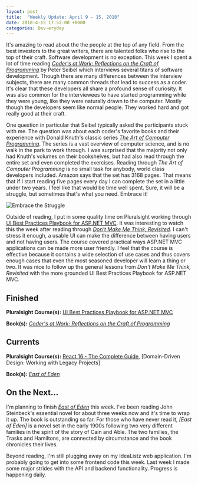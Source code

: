 ```yaml
---
layout: post
title:  "Weekly Update: April 9 - 15, 2018"
date: 2018-4-15 17:52:00 +0000
categories: Dev-eryday
---
```


It's amazing to read about the the people at the top of any field. From the best investors to the great writers, there are talented folks who rise to the top of their craft. Software development is no exception. This week I spent a lot of time reading *[Coder's at Work: Reflections on the Craft of Programming][wo]* by Peter Seibel which interviews several titans of software development. Though there are many differences between the interview subjects, there are many common threads that lead to success as a coder. It's clear that these developers all share a profound sense of curiosity. It was also common for the interviewees to have started programming while they were young, like they were naturally drawn to the computer. Mostly though the developers seem like normal people. They worked hard and got really good at their craft.

One question in particular that Seibel typically asked the participants stuck with me. The question was about each coder's favorite books and their experience with Donald Knuth's classic series *[The Art of Computer Programming][taocp]*. The series is a vast overview of computer science, and is no walk in the park to work through. I was surprised that the majority not only had Knuth's volumes on their bookshelves, but had also read through the entire set and even completed the exercises. Reading through *The Art of Computer Programming* is no small task for anybody, world class developers included. Amazon says that the set has 3168 pages. That means that if I start reading five pages every day I can complete the set in a little under two years. I feel like that would be time well spent. Sure, it will be a struggle, but sometimes that's what you need. Embrace it!

![Embrace the Struggle](https://farm1.staticflickr.com/795/40569937985_af647e4b36_z.jpg)

Outside of reading, I put in some quality time on Pluralsight working through [UI Best Practices Playbook for ASP.NET MVC][ui]. It was interesting to watch this the week after reading through *[Don't Make Me Think, Revisited][think]*. I can't stress it enough, a usable UI can make the difference between having users and not having users. The course covered practical ways ASP.NET MVC applications can be made more user friendly. I feel that the course is effective because it contains a wide selection of use cases and thus covers enough cases that even the most seasoned developer will learn a thing or two. It was nice to follow up the general lessons from *Don't Make Me Think, Revisited* with the more grounded UI Best Practices Playbook for ASP.NET MVC.

## Finished

**Pluralsight Course(s):**  [UI Best Practices Playbook for ASP.NET MVC][ui]

**Book(s):** *[Coder's at Work: Reflections on the Craft of Programming][wo]*

## Currents

**Pluralsight Course(s):** [React 16 - The Complete Guide][re], [Domain-Driven Design: Working with Legacy Projects]

**Book(s):** *[East of Eden][eden]*

## On the Next...

I'm planning to finish *[East of Eden][eden]* this week. I've been reading John Steinbeck's essential novel for about three weeks now and it's time to wrap it up. The book is outstanding so far. For those who have never read it, *[East of Eden]* is a novel set in the early 1900s following two very different families in the spirit of the story of Cain and Able. The two families, the Trasks and Hamiltons, are connected by circumstance and the book chronicles their lives.

Beyond reading, I'm still plugging away on my IdeaListz web application. I'm probably going to get into some frontend code this week. Last week I made some major strides with the API and backend functionality. Progress is happening daily.

[eden]: https://www.amazon.com/East-Penguin-Twentieth-Century-Classics/dp/0140186395/
[re]: https://www.udemy.com/react-the-complete-guide-incl-redux/
[core]: https://app.pluralsight.com/library/courses/aspdotnetcore-implementing-securing-api/table-of-contents
[secure]: https://app.pluralsight.com/library/courses/asp-dotnet-core-oauth2-openid-connect-securing/table-of-contents
[core2]: https://app.pluralsight.com/library/courses/asp-dot-net-core-oauth/table-of-contents
[act]: https://www.manning.com/books/asp-dot-net-core-in-action
[msdn]: https://docs.microsoft.com/en-us/aspnet/core/
[coredi]: https://docs.microsoft.com/en-us/aspnet/core/fundamentals/dependency-injection#using-framework-provided-services
[es6]: https://app.pluralsight.com/library/courses/es6-the-right-parts/table-of-contents
[awe]: https://github.com/thangchung/awesome-dotnet-core
[is4]: http://docs.identityserver.io/en/release/
[ddd]: https://app.pluralsight.com/library/courses/domain-driven-design-legacy-projects/table-of-contents
[think]: https://www.amazon.com/gp/product/0321965515/
[ui]: https://app.pluralsight.com/library/courses/aspdotnet-mvc-ui-best-practices-playbook/table-of-contents
[wo]: https://www.amazon.com/Coders-Work-Reflections-Craft-Programming/dp/1430219483/
[taocp]: https://www.amazon.com/Computer-Programming-Volumes-1-4A-Boxed/dp/0321751043/